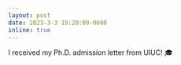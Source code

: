 ```yaml
---
layout: post
date: 2023-3-3 19:20:00-0600
inline: true
---
```


I received my Ph.D. admission letter from UIUC! 🎓
